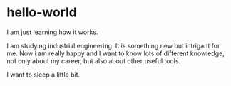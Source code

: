 # hello-world
I am just learning how it works.

I am studying industrial engineering. It is something new but intrigant for me. Now i am really happy and I want to know lots of different knowledge, not only about my career, but also about other useful tools.

I want to sleep a little bit.
